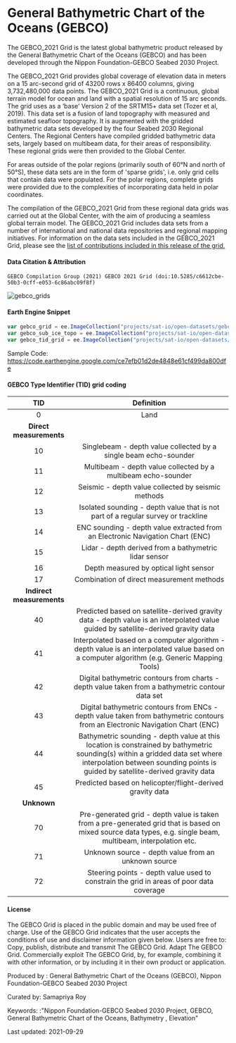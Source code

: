 # General Bathymetric Chart of the Oceans (GEBCO)

The GEBCO_2021 Grid is the latest global bathymetric product released by the General Bathymetric Chart of the Oceans (GEBCO) and has been developed through the Nippon Foundation-GEBCO Seabed 2030 Project.

The GEBCO_2021 Grid provides global coverage of elevation data in meters on a 15 arc-second grid of 43200 rows x 86400 columns, giving 3,732,480,000 data points. The GEBCO_2021 Grid is a continuous, global terrain model for ocean and land with a spatial resolution of 15 arc seconds. The grid uses as a ‘base’ Version 2 of the SRTM15+ data set (Tozer et al, 2019). This data set is a fusion of land topography with measured and estimated seafloor topography. It is augmented with the gridded bathymetric data sets developed by the four Seabed 2030 Regional Centers. The Regional Centers have compiled gridded bathymetric data sets, largely based on multibeam data, for their areas of responsibility. These regional grids were then provided to the Global Center.

For areas outside of the polar regions (primarily south of 60°N and north of 50°S), these data sets are in the form of 'sparse grids', i.e. only grid cells that contain data were populated. For the polar regions, complete grids were provided due to the complexities of incorporating data held in polar coordinates.

The compilation of the GEBCO_2021 Grid from these regional data grids was carried out at the Global Center, with the aim of producing a seamless global terrain model. The GEBCO_2021 Grid includes data sets from a number of international and national data repositories and regional mapping initiatives. For information on the data sets included in the GEBCO_2021 Grid, please see the [list of contributions included in this release of the grid.](https://www.gebco.net/data_and_products/gridded_bathymetry_data/gebco_2021/)

#### Data Citation & Attribution

```
GEBCO Compilation Group (2021) GEBCO 2021 Grid (doi:10.5285/c6612cbe-50b3-0cff-e053-6c86abc09f8f)
```

![gebco_grids](https://user-images.githubusercontent.com/6677629/115973752-0c10e300-a51d-11eb-8858-16f51762a948.gif)

#### Earth Engine Snippet

```js
var gebco_grid = ee.ImageCollection("projects/sat-io/open-datasets/gebco/gebco_grid");
var gebco_sub_ice_topo = ee.ImageCollection("projects/sat-io/open-datasets/gebco/gebco_sub-ice-topo");
var gebco_tid_grid = ee.ImageCollection("projects/sat-io/open-datasets/gebco/gebco_tid_grid");
```

Sample Code: https://code.earthengine.google.com/ce7efb01d2de4848e61cf499da800dfe

#### GEBCO Type Identifier (TID) grid coding

|TID                  |Definition                                                                                                                                                                                                     |
|:-------------------:|:-------------------------------------------------------------------------------------------------------------------------------------------------------------------------------------------------------------:|
|0                    |Land                                                                                                                                                                                                           |
|**Direct measurements**  |                                                                                                                                                                                                               |
|10                   |Singlebeam - depth value collected by a single beam echo-sounder                                                                                                                                               |
|11                   |Multibeam - depth value collected by a multibeam echo-sounder                                                                                                                                                  |
|12                   |Seismic - depth value collected by seismic methods                                                                                                                                                             |
|13                   |Isolated sounding - depth value that is not part of a regular survey or trackline                                                                                                                              |
|14                   |ENC sounding - depth value extracted from an Electronic Navigation Chart (ENC)                                                                                                                                 |
|15                   |Lidar - depth derived from a bathymetric lidar sensor                                                                                                                                                          |
|16                   |Depth measured by optical light sensor                                                                                                                                                                         |
|17                   |Combination of direct measurement methods                                                                                                                                                                      |
|**Indirect measurements**|                                                                                                                                                                                                               |
|40                   |Predicted based on satellite-derived gravity data - depth value is an interpolated value guided by satellite-derived gravity data                                                                              |
|41                   |Interpolated based on a computer algorithm - depth value is an interpolated value based on a computer algorithm (e.g. Generic Mapping Tools)                                                                   |
|42                   |Digital bathymetric contours from charts - depth value taken from a bathymetric contour data set                                                                                                               |
|43                   |Digital bathymetric contours from ENCs - depth value taken from bathymetric contours from an Electronic Navigation Chart (ENC)                                                                                 |
|44                   |Bathymetric sounding - depth value at this location is constrained by bathymetric sounding(s) within a gridded data set where interpolation between sounding points is guided by satellite-derived gravity data|
|45                   |Predicted based on helicopter/flight-derived gravity data                                                                                                                                                      |
|**Unknown**              |                                                                                                                                                                                                               |
|70                   |Pre-generated grid - depth value is taken from a pre-generated grid that is based on mixed source data types, e.g. single beam, multibeam, interpolation etc.                                                  |
|71                   |Unknown source - depth value from an unknown source                                                                                                                                                            |
|72                   |Steering points - depth value used to constrain the grid in areas of poor data coverage                                                                                                                        |

#### License
The GEBCO Grid is placed in the public domain and may be used free of charge. Use of the GEBCO Grid indicates that the user accepts the conditions of use and disclaimer information given below. Users are free to: Copy, publish, distribute and transmit The GEBCO Grid. Adapt The GEBCO Grid. Commercially exploit The GEBCO Grid, by, for example, combining it with other information, or by including it in their own product or application.

Produced by : General Bathymetric Chart of the Oceans (GEBCO), Nippon Foundation-GEBCO Seabed 2030 Project

Curated by: Samapriya Roy

Keywords: :"Nippon Foundation-GEBCO Seabed 2030 Project, GEBCO, General Bathymetric Chart of the Oceans, Bathymetry , Elevation"

Last updated: 2021-09-29
